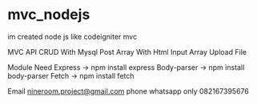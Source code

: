 # mvc_nodejs
im created node js like codeigniter mvc

MVC
API
CRUD With Mysql
Post Array With Html Input Array
Upload File

Module Need
Express -> npm install express
Body-parser -> npm install body-parser
Fetch -> npm install fetch

Email
nineroom.project@gmail.com
phone
whatsapp only 082167395676
